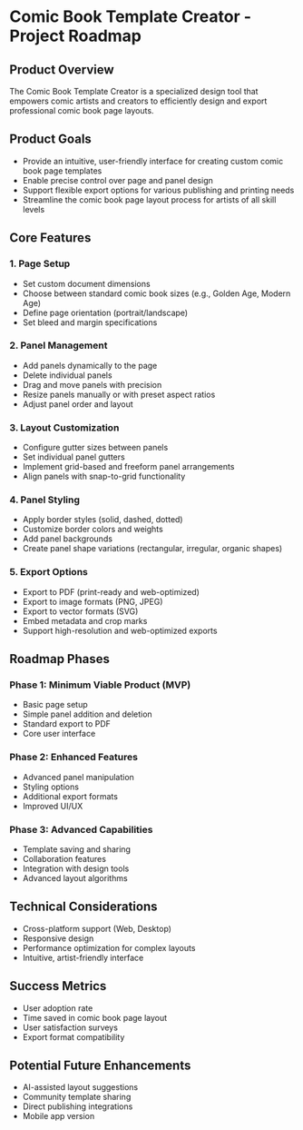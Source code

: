 # Comic Book Template Creator - Project Roadmap

## Product Overview
The Comic Book Template Creator is a specialized design tool that empowers comic artists and creators to efficiently design and export professional comic book page layouts.

## Product Goals
- Provide an intuitive, user-friendly interface for creating custom comic book page templates
- Enable precise control over page and panel design
- Support flexible export options for various publishing and printing needs
- Streamline the comic book page layout process for artists of all skill levels

## Core Features

### 1. Page Setup
- Set custom document dimensions
- Choose between standard comic book sizes (e.g., Golden Age, Modern Age)
- Define page orientation (portrait/landscape)
- Set bleed and margin specifications

### 2. Panel Management
- Add panels dynamically to the page
- Delete individual panels
- Drag and move panels with precision
- Resize panels manually or with preset aspect ratios
- Adjust panel order and layout

### 3. Layout Customization
- Configure gutter sizes between panels
- Set individual panel gutters
- Implement grid-based and freeform panel arrangements
- Align panels with snap-to-grid functionality

### 4. Panel Styling
- Apply border styles (solid, dashed, dotted)
- Customize border colors and weights
- Add panel backgrounds
- Create panel shape variations (rectangular, irregular, organic shapes)

### 5. Export Options
- Export to PDF (print-ready and web-optimized)
- Export to image formats (PNG, JPEG)
- Export to vector formats (SVG)
- Embed metadata and crop marks
- Support high-resolution and web-optimized exports

## Roadmap Phases

### Phase 1: Minimum Viable Product (MVP)
- Basic page setup
- Simple panel addition and deletion
- Standard export to PDF
- Core user interface

### Phase 2: Enhanced Features
- Advanced panel manipulation
- Styling options
- Additional export formats
- Improved UI/UX

### Phase 3: Advanced Capabilities
- Template saving and sharing
- Collaboration features
- Integration with design tools
- Advanced layout algorithms

## Technical Considerations
- Cross-platform support (Web, Desktop)
- Responsive design
- Performance optimization for complex layouts
- Intuitive, artist-friendly interface

## Success Metrics
- User adoption rate
- Time saved in comic book page layout
- User satisfaction surveys
- Export format compatibility

## Potential Future Enhancements
- AI-assisted layout suggestions
- Community template sharing
- Direct publishing integrations
- Mobile app version

